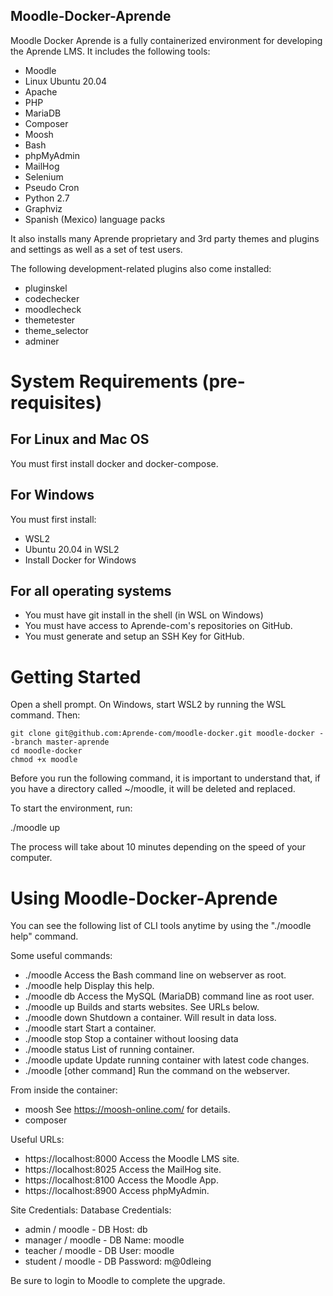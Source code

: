 Moodle-Docker-Aprende
---------------------

Moodle Docker Aprende is a fully containerized environment for developing the Aprende LMS. It includes the following tools:

* Moodle
* Linux Ubuntu 20.04
* Apache
* PHP
* MariaDB
* Composer
* Moosh
* Bash
* phpMyAdmin
* MailHog
* Selenium
* Pseudo Cron
* Python 2.7
* Graphviz
* Spanish (Mexico) language packs

It also installs many Aprende proprietary and 3rd party themes and plugins and settings as well as a set of test users.

The following development-related plugins also come installed:

* pluginskel
* codechecker
* moodlecheck
* themetester
* theme_selector
* adminer

# System Requirements (pre-requisites)

## For Linux and Mac OS

You must first install docker and docker-compose.

## For Windows

You must first install:
- WSL2
- Ubuntu 20.04 in WSL2
- Install Docker for Windows

## For all operating systems

- You must have git install in the shell (in WSL on Windows)
- You must have access to Aprende-com's repositories on GitHub.
- You must generate and setup an SSH Key for GitHub.

# Getting Started

Open a shell prompt. On Windows, start WSL2 by running the WSL command. Then:

    git clone git@github.com:Aprende-com/moodle-docker.git moodle-docker --branch master-aprende
    cd moodle-docker
    chmod +x moodle

Before you run the following command, it is important to understand that, if you have a directory called ~/moodle, it will be deleted and replaced.

To start the environment, run:

./moodle up

The process will take about 10 minutes depending on the speed of your computer.

# Using Moodle-Docker-Aprende

You can see the following list of CLI tools anytime by using the "./moodle help" command.

Some useful commands:
- ./moodle                   Access the Bash command line on webserver as root.
- ./moodle help              Display this help.
- ./moodle db                Access the MySQL (MariaDB) command line as root user.
- ./moodle up                Builds and starts websites. See URLs below.
- ./moodle down              Shutdown a container. Will result in data loss.
- ./moodle start             Start a container.
- ./moodle stop              Stop a container without loosing data
- ./moodle status            List of running container.
- ./moodle update            Update running container with latest code changes.
- ./moodle [other command]   Run the command on the webserver.

From inside the container:
- moosh                      See https://moosh-online.com/ for details.
- composer

Useful URLs:
- https://localhost:8000     Access the Moodle LMS site.
- https://localhost:8025     Access the MailHog site.
- https://localhost:8100     Access the Moodle App.
- https://localhost:8900     Access phpMyAdmin.

Site Credentials:            Database Credentials:
- admin / moodle             - DB Host: db
- manager / moodle           - DB Name: moodle
- teacher / moodle           - DB User: moodle
- student / moodle           - DB Password: m@0dleing

Be sure to login to Moodle to complete the upgrade.
